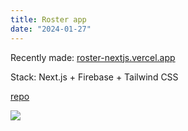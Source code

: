 ```yaml
---
title: Roster app
date: "2024-01-27"
---
```


Recently made: [roster-nextjs.vercel.app](https://roster-nextjs.vercel.app)

Stack: Next.js + Firebase + Tailwind CSS

[repo](https://github.com/minho42/roster-nextjs)

<div className="flex items-center justify-center max-w-sm bg-orange-200 px-4 rounded-2xl">
    <img src="/2024-01-27-roster-nextjs/screen.jpg"/>
</div>
